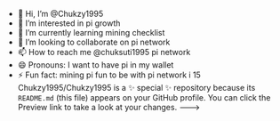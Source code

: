 - 👋 Hi, I’m @Chukzy1995
- 👀 I’m interested in pi growth 
- 🌱 I’m currently learning mining checklist 
- 💞️ I’m looking to collaborate on pi network 
- 📫 How to reach me @chuksuti1995 pi network 
- 😄 Pronouns: I want to have pi in my wallet 
- ⚡ Fun fact: mining pi 
fun to be with pi network 
  i 15 
Chukzy1995/Chukzy1995 is a ✨ special ✨ repository because its `README.md` (this file) appears on your GitHub profile.
You can click the Preview link to take a look at your changes.
--->
